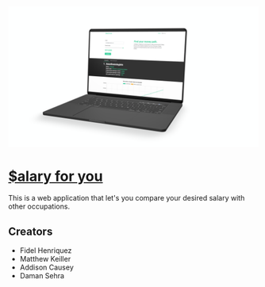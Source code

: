![Salary for you Landing](media/landing.png)
# [$alary for you](https://webpages.uncc.edu/fhenriqu/salary-for-you/index.html "Salary for you website link") #
This is a web application that let's you compare your desired salary with other occupations.

## Creators
* Fidel Henriquez
* Matthew Keiller
* Addison Causey
* Daman Sehra
